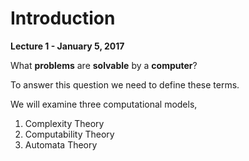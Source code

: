 # Introduction

**Lecture 1 - January 5, 2017**

What **problems** are **solvable** by a **computer**?

To answer this question we need to define these terms.

We will examine three computational models,

1. Complexity Theory
2. Computability Theory
3. Automata Theory
